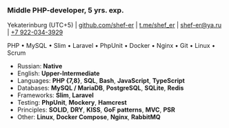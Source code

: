 ### Middle PHP-developer, 5 yrs. exp.

Yekaterinburg (UTC+5) | [github.com/shef-er](https://github.com/shef-er) | [t.me/shef_er](https://t.me/shef_er) | [shef-er@ya.ru](mailto:shef-er@ya.ru) | [+7 922-034-3929](tel:+79220343929)  

PHP • MySQL • Slim • Laravel • PhpUnit • Docker • Nginx • Git • Linux • Scrum

* Russian: **Native**
* English: **Upper-Intermediate**
* Languages: **PHP {7,8}**, **SQL**, **Bash**, **JavaScript**, **TypeScript**
* Databases: **MySQL / MariaDB**, **PostgreSQL**, **SQLite**, **Redis**
* Frameworks: **Slim**, **Laravel**
* Testing: **PhpUnit**, **Mockery**, **Hamcrest**
* Principles: **SOLID**, **DRY**, **KISS**, **GoF patterns**, **MVC**, **PSR**
* Other: **Linux**, **Docker Compose**, **Nginx**, **RabbitMQ**
